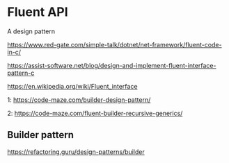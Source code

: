 # Fluent API

A design pattern



https://www.red-gate.com/simple-talk/dotnet/net-framework/fluent-code-in-c/

https://assist-software.net/blog/design-and-implement-fluent-interface-pattern-c

https://en.wikipedia.org/wiki/Fluent_interface



1: https://code-maze.com/builder-design-pattern/

2: https://code-maze.com/fluent-builder-recursive-generics/



## Builder pattern

https://refactoring.guru/design-patterns/builder

